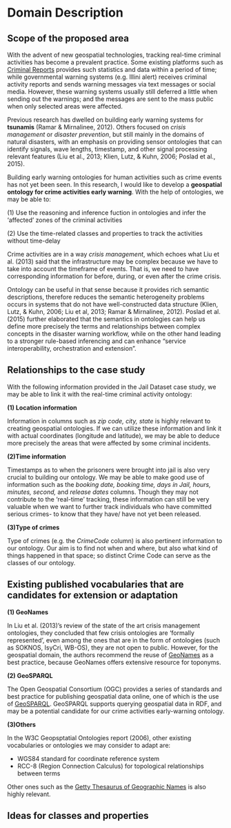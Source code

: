 # Domain Description 

## Scope of the proposed area
With the advent of new geospatial technologies, tracking real-time criminal activities has become a prevalent practice. Some existing platforms such as [Criminal Reports](https://www.crimereports.com/) provides such statistics and data within a period of time; while governmental warning systems (e.g. Illini alert) receives criminal activity reports and sends warning messages via text messages or social media. However, these warning systems usually still deferred a little when sending out the warnings; and the messages are sent to the mass public when only selected areas were affected.

Previous research has dwelled on building early warning systems for **tsunamis** (Ramar & Mirnalinee, 2012). Others focused on _crisis management_ or _disaster prevention_, but still mainly in the domains of natural disasters, with an emphasis on providing sensor ontologies that can identify signals, wave lengths, timestamp, and other signal processing relevant features (Liu et al., 2013; Klien, Lutz, & Kuhn, 2006; Poslad et al., 2015). 

Building early warning ontologies for human activities such as crime events has not yet been seen. In this research, I would like to develop a **geospatial ontology for crime activities early warning**. With the help of ontologies, we may be able to:

(1)	Use the reasoning and inference fuction in ontologies and infer the ‘affected’ zones of the criminal activities 

(2)	Use the time-related classes and properties to track the activities without time-delay

Crime activities are in a way _crisis management_, which echoes what Liu et al. (2013) said that the infrastructure may be complex because we have to take into account the timeframe of events. That is, we need to have corresponding information for before, during, or even after the crime crisis. 

Ontology can be useful in that sense because it provides rich semantic descriptions, therefore reduces the semantic heterogeneity problems occurs in systems that do not have well-constructed data structure (Klien, Lutz, & Kuhn, 2006; Liu et al, 2013; Ramar & Mirnalinee, 2012). Poslad et al. (2015) further elaborated that the semantics in ontologies can help us define more precisely the terms and relationships between complex concepts in the disaster warning workflow, while on the other hand leading to a stronger rule-based inferencing and can enhance “service interoperability, orchestration and extension”. 

## Relationships to the case study

With the following information provided in the Jail Dataset case study, we may be able to link it with the real-time criminal activity ontology: 

**(1) Location information**   

Information in columns such as _zip code, city, state_ is highly relevant to creating geospatial ontologies. If we can utilize these information and link it with actual coordinates (longitude and latitude), we may be able to deduce more precisely the areas that were affected by some criminal incidents. 

**(2)Time information**

Timestamps as to when the prisoners were brought into jail is also very crucial to building our ontology. We may be able to make good use of information such as the _booking date, booking time, days in Jail, hours, minutes, second,_ and _release dates_ columns. Though they may not contribute to the ‘real-time’ tracking, these information can still be very valuable when we want to further track individuals who have committed serious crimes- to know that they have/ have not yet been released.


**(3)Type of crimes**

Type of crimes (e.g. the _CrimeCode_ column) is also pertinent information to our ontology. Our aim is to find not when and where, but also what kind of things happened in that space; so distinct Crime Code can serve as the classes of our ontology. 


## Existing published vocabularies that are candidates for extension or adaptation

**(1)	GeoNames**

In Liu et al. (2013)’s review of the state of the art crisis management ontologies, they concluded that few crisis ontologies are ‘formally represented’, even among the ones that are in the form of ontologies (such as SOKNOS, IsyCri, WB-OS), they are not open to public. However, for the geospatial domain, the authors recommend the reuse of [GeoNames](http://www.geonames.org/) as a best practice, because GeoNames offers extensive resource for toponyms. 

**(2) GeoSPARQL**

The Open Geospatial Consortium (OGC) provides a series of standards and best practice for publishing geospatial data online, one of which is the use of [GeoSPARQL](http://www.opengeospatial.org/standards/geosparql). GeoSPARQL supports querying geospatial data in RDF, and may be a potential candidate for our crime activities early-warning ontology. 

**(3)Others**

In the W3C Geopsptatial Ontologies report (2006), other existing vocabularies or ontologies we may consider to adapt are: 
-	WGS84 standard for coordinate reference system
-	RCC-8 (Region Connection Calculus) for topological relationships between terms
 
Other ones such as the [Getty Thesaurus of Geographic Names](http://www.getty.edu/research/tools/vocabularies/tgn/index.html
) is also highly relevant. 


## Ideas for classes and properties
